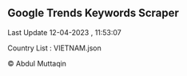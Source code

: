 

## Google Trends Keywords Scraper 
 
Last Update 12-04-2023 , 11:53:07

Country List :
VIETNAM.json



© Abdul Muttaqin 

